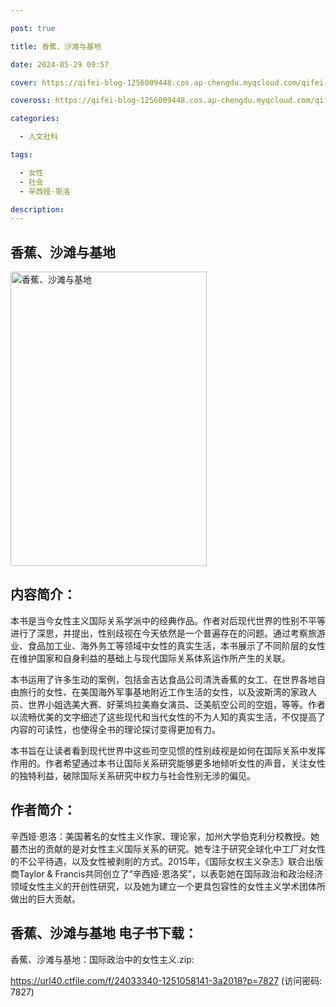 ```yaml
---

post: true

title: 香蕉、沙滩与基地

date: 2024-05-29 09:57

cover: https://qifei-blog-1256009448.cos.ap-chengdu.myqcloud.com/qifei-blog/65c887839f345e8d038ec68b.jpg

coveross: https://qifei-blog-1256009448.cos.ap-chengdu.myqcloud.com/qifei-blog/65c887839f345e8d038ec68b.jpg

categories:

  - 人文社科

tags:

  - 女性
  - 社会
  - 辛西娅·恩洛

description:
---
```




## 香蕉、沙滩与基地
<img alt="香蕉、沙滩与基地 " class="aligncenter loaded" data-was-processed="true" decoding="async" fetchpriority="high" height="471" src="https://qifei-blog-1256009448.cos.ap-chengdu.myqcloud.com/qifei-blog/65c887839f345e8d038ec68b.jpg " style="cursor: zoom-in;" width="314"/>

## 内容简介：

本书是当今女性主义国际关系学派中的经典作品。作者对后现代世界的性别不平等进行了深思，并提出，性别歧视在今天依然是一个普遍存在的问题。通过考察旅游业、食品加工业、海外务工等领域中女性的真实生活，本书展示了不同阶层的女性在维护国家和自身利益的基础上与现代国际关系体系运作所产生的关联。

本书运用了许多生动的案例，包括金吉达食品公司清洗香蕉的女工、在世界各地自由旅行的女性、在美国海外军事基地附近工作生活的女性，以及波斯湾的家政人员、世界小姐选美大赛、好莱坞拉美裔女演员、泛美航空公司的空姐，等等。作者以流畅优美的文字细述了这些现代和当代女性的不为人知的真实生活，不仅提高了内容的可读性，也使得全书的理论探讨变得更加有力。

本书旨在让读者看到现代世界中这些司空见惯的性别歧视是如何在国际关系中发挥作用的。作者希望通过本书让国际关系研究能够更多地倾听女性的声音，关注女性的独特利益，破除国际关系研究中权力与社会性别无涉的偏见。

## 作者简介：

辛西娅·恩洛：美国著名的女性主义作家、理论家，加州大学伯克利分校教授。她蕞杰出的贡献的是对女性主义国际关系的研究。她专注于研究全球化中工厂对女性的不公平待遇，以及女性被剥削的方式。2015年，《国际女权主义杂志》联合出版商Taylor &amp; Francis共同创立了“辛西娅·恩洛奖”，以表彰她在国际政治和政治经济领域女性主义的开创性研究，以及她为建立一个更具包容性的女性主义学术团体所做出的巨大贡献。

## 香蕉、沙滩与基地 电子书下载：



香蕉、沙滩与基地：国际政治中的女性主义.zip: 

https://url40.ctfile.com/f/24033340-1251058141-3a2018?p=7827 (访问密码: 7827)
